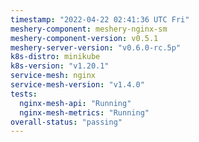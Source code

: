 ```yaml
---
timestamp: "2022-04-22 02:41:36 UTC Fri"
meshery-component: meshery-nginx-sm
meshery-component-version: v0.5.1
meshery-server-version: "v0.6.0-rc.5p"
k8s-distro: minikube
k8s-version: "v1.20.1"
service-mesh: nginx
service-mesh-version: "v1.4.0"
tests:
  nginx-mesh-api: "Running"
  nginx-mesh-metrics: "Running"
overall-status: "passing"
---
```

